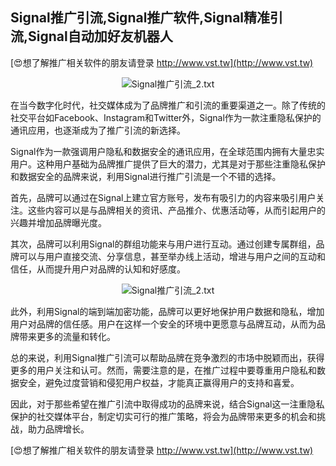 ## **Signal推广引流,Signal推广软件,Signal精准引流,Signal自动加好友机器人**

[😍想了解推广相关软件的朋友请登录 http://www.vst.tw](http://www.vst.tw)

 <center><img src="https://vst.tw/MP4/tuiguang/png/5.png" alt="Signal推广引流_2.txt"></center>

在当今数字化时代，社交媒体成为了品牌推广和引流的重要渠道之一。除了传统的社交平台如Facebook、Instagram和Twitter外，Signal作为一款注重隐私保护的通讯应用，也逐渐成为了推广引流的新选择。

Signal作为一款强调用户隐私和数据安全的通讯应用，在全球范围内拥有大量忠实用户。这种用户基础为品牌推广提供了巨大的潜力，尤其是对于那些注重隐私保护和数据安全的品牌来说，利用Signal进行推广引流是一个不错的选择。

首先，品牌可以通过在Signal上建立官方账号，发布有吸引力的内容来吸引用户关注。这些内容可以是与品牌相关的资讯、产品推介、优惠活动等，从而引起用户的兴趣并增加品牌曝光度。

其次，品牌可以利用Signal的群组功能来与用户进行互动。通过创建专属群组，品牌可以与用户直接交流、分享信息，甚至举办线上活动，增进与用户之间的互动和信任，从而提升用户对品牌的认知和好感度。

 <center><img src="https://vst.tw/MP4/tuiguang/png/3.png" alt="Signal推广引流_2.txt"></center>

此外，利用Signal的端到端加密功能，品牌可以更好地保护用户数据和隐私，增加用户对品牌的信任感。用户在这样一个安全的环境中更愿意与品牌互动，从而为品牌带来更多的流量和转化。

总的来说，利用Signal推广引流可以帮助品牌在竞争激烈的市场中脱颖而出，获得更多的用户关注和认可。然而，需要注意的是，在推广过程中要尊重用户隐私和数据安全，避免过度营销和侵犯用户权益，才能真正赢得用户的支持和喜爱。

因此，对于那些希望在推广引流中取得成功的品牌来说，结合Signal这一注重隐私保护的社交媒体平台，制定切实可行的推广策略，将会为品牌带来更多的机会和挑战，助力品牌增长。

[😍想了解推广相关软件的朋友请登录 http://www.vst.tw](http://www.vst.tw)



